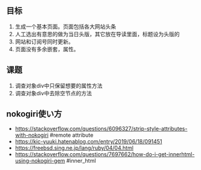 ## 目标 ##
1.  生成一个基本页面。页面包括各大网站头条
2.  人工选出有意思的做为当日头版，其它放在导读里面，标题设为头版的
3.  网站和订阅号同时更新。
4.  页面没有多余嵌套，属性。

## 课题 ##
1.  调查对象div中只保留想要的属性方法
2.  调查对象div中去除空节点的方法

## nokogiri使い方
* https://stackoverflow.com/questions/6096327/strip-style-attributes-with-nokogiri  #remote attribute
* https://kic-yuuki.hatenablog.com/entry/2019/06/18/091451  
* https://freebsd.sing.ne.jp/lang/ruby/04/04.html
* https://stackoverflow.com/questions/7697662/how-do-i-get-innerhtml-using-nokogiri-gem #inner_html
